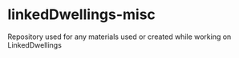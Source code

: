 # linkedDwellings-misc
Repository used for any materials used or created while working on LinkedDwellings 

